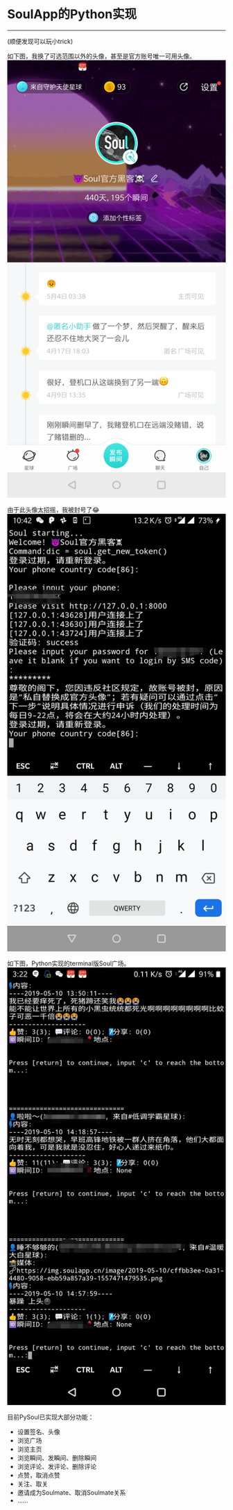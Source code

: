 # SoulApp的Python实现
---
(顺便发现可以玩小trick)

如下图，我换了可选范围以外的头像，甚至是官方账号唯一可用头像。
![我的主页头像](1.jpg "换成官方才可用的头像")

由于此头像太招摇，我被封号了😂
![被封号](1.2.jpg "私自换成官方头像")

如下图，Python实现的terminal版Soul广场。
![Soul广场Termunal版](2.jpg "Soul广场Termunal版")

目前PySoul已实现大部分功能：
* 设置签名、头像
* 浏览广场
* 浏览主页
* 浏览瞬间、发瞬间、删除瞬间
* 浏览评论、发评论、删除评论
* 点赞，取消点赞
* 关注、取关
* 邀请成为Soulmate、取消Soulmate关系
* ……